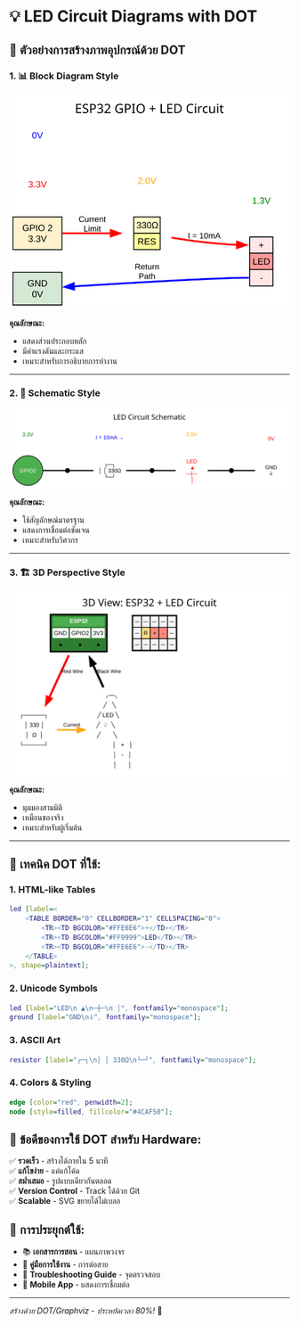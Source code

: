 # 💡 LED Circuit Diagrams with DOT

## 🎯 ตัวอย่างการสร้างภาพอุปกรณ์ด้วย DOT

### 1. 📊 Block Diagram Style
![LED Circuit](images/led_circuit.svg)

**คุณลักษณะ:**
- แสดงส่วนประกอบหลัก
- มีค่าแรงดันและกระแส
- เหมาะสำหรับการอธิบายการทำงาน

---

### 2. 🔌 Schematic Style  
![LED Schematic](images/led_schematic.svg)

**คุณลักษณะ:**
- ใช้สัญลักษณ์มาตรฐาน
- แสดงการเชื่อมต่อชัดเจน
- เหมาะสำหรับวิศวกร

---

### 3. 🏗️ 3D Perspective Style
![LED 3D](images/led_3d.svg)

**คุณลักษณะ:**
- มุมมองสามมิติ
- เหมือนของจริง
- เหมาะสำหรับผู้เริ่มต้น

---

## 🎨 เทคนิค DOT ที่ใช้:

### 1. **HTML-like Tables**
```dot
led [label=<
    <TABLE BORDER="0" CELLBORDER="1" CELLSPACING="0">
        <TR><TD BGCOLOR="#FFE6E6">+</TD></TR>
        <TR><TD BGCOLOR="#FF9999">LED</TD></TR>
        <TR><TD BGCOLOR="#FFE6E6">-</TD></TR>
    </TABLE>
>, shape=plaintext];
```

### 2. **Unicode Symbols**
```dot
led [label="LED\n ▲\n─┼─\n │", fontfamily="monospace"];
ground [label="GND\n⏚", fontfamily="monospace"];
```

### 3. **ASCII Art**
```dot
resistor [label="┌─┐\n│ │ 330Ω\n└─┘", fontfamily="monospace"];
```

### 4. **Colors & Styling**
```dot
edge [color="red", penwidth=2];
node [style=filled, fillcolor="#4CAF50"];
```

## 🚀 ข้อดีของการใช้ DOT สำหรับ Hardware:

✅ **รวดเร็ว** - สร้างได้ภายใน 5 นาที  
✅ **แก้ไขง่าย** - แค่แก้โค้ด  
✅ **สม่ำเสมอ** - รูปแบบเดียวกันตลอด  
✅ **Version Control** - Track ได้ด้วย Git  
✅ **Scalable** - SVG ขยายได้ไม่เบลอ  

## 🎯 การประยุกต์ใช้:

- 📚 **เอกสารการสอน** - แผนภาพวงจร
- 📖 **คู่มือการใช้งาน** - การต่อสาย  
- 🔧 **Troubleshooting Guide** - จุดตรวจสอบ
- 📱 **Mobile App** - แสดงการเชื่อมต่อ

---

*สร้างด้วย DOT/Graphviz - ประหยัดเวลา 80%!* 🎨
